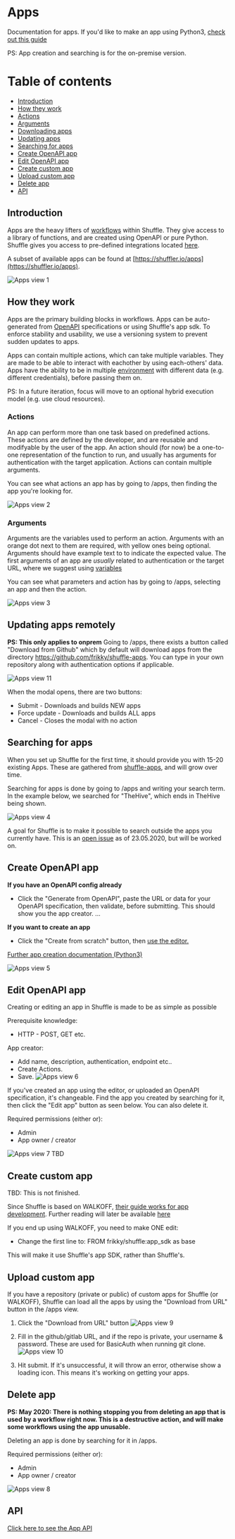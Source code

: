 # Apps
Documentation for apps. If you'd like to make an app using Python3, [check out this guide](/docs/app_creation)

PS: App creation and searching is for the on-premise version.

# Table of contents
* [Introduction](#introduction)
* [How they work](#how_they_work)
* [Actions](#actions)
* [Arguments](#arguments)
* [Downloading apps](#updating_apps)
* [Updating apps](#updating_apps)
* [Searching for apps](#searching_for_apps)
* [Create OpenAPI app](#create_openapi_app)
* [Edit OpenAPI app](#edit_openapi_app)
* [Create custom app](#create_custom_app)
* [Upload custom app](#upload_custom_app)
* [Delete app](#delete_app)
* [API](#api)

## Introduction
Apps are the heavy lifters of [workflows](/docs/workflows) within Shuffle. They give access to a library of functions, and are created using OpenAPI or pure Python. Shuffle gives you access to pre-defined integrations located [here](https://github.com/frikky/shuffle-apps). 

A subset of available apps can be found at [https://shuffler.io/apps](https://shuffler.io/apps). 

![Apps view 1](https://github.com/frikky/shuffle-docs/blob/master/assets/apps-view-1.png?raw=true)

## How they work
Apps are the primary building blocks in workflows. Apps can be auto-generated from [OpenAPI](https://swagger.io/specification/) specifications or using Shuffle's app sdk. To enforce stability and usability, we use a versioning system to prevent sudden updates to apps.

Apps can contain multiple actions, which can take multiple variables. They are made to be able to interact with eachother by using each-others' data. Apps have the ability to be in multiple [environment](/docs/environments) with different data (e.g. different credentials), before passing them on.

PS: In a future iteration, focus will move to an optional hybrid execution model (e.g. use cloud resources).

### Actions
An app can perform more than one task based on predefined actions. These actions are defined by the developer, and are reusable and modifyable by the user of the app. An action should (for now) be a one-to-one representation of the function to run, and usually has arguments for authentication with the target application. Actions can contain multiple arguments.

You can see what actions an app has by going to /apps, then finding the app you're looking for. 

![Apps view 2](https://github.com/frikky/shuffle-docs/blob/master/assets/apps-view-2.png?raw=true)

### Arguments
Arguments are the variables used to perform an action. Arguments with an orange dot next to them are required, with yellow ones being optional. Arguments should have example text to to indicate the expected value. The first arguments of an app are _usually_ related to authentication or the target URL, where we suggest using [variables](/docs/workflows#variables)

You can see what parameters and action has by going to /apps, selecting an app and then the action.

![Apps view 3](https://github.com/frikky/shuffle-docs/blob/master/assets/apps-view-3.png?raw=true)

## Updating apps remotely
**PS: This only applies to onprem**
Going to /apps, there exists a button called "Download from Github" which by default will download apps from the directory https://github.com/frikky/shuffle-apps. You can type in your own repository along with authentication options if applicable.

![Apps view 11](https://github.com/frikky/shuffle-docs/blob/master/assets/apps-view-11.png?raw=true)

When the modal opens, there are two buttons:
* Submit - Downloads and builds NEW apps
* Force update - Downloads and builds ALL apps
* Cancel - Closes the modal with no action

## Searching for apps
When you set up Shuffle for the first time, it should provide you with 15-20 existing Apps. These are gathered from [shuffle-apps](https://github.com/frikky/shuffle-apps), and will grow over time. 

Searching for apps is done by going to /apps and writing your search term. In the example below, we searched for "TheHive", which ends in TheHive being shown. 

![Apps view 4](https://github.com/frikky/shuffle-docs/blob/master/assets/apps-view-4.png?raw=true)

A goal for Shuffle is to make it possible to search outside the apps you currently have. This is an [open issue](https://github.com/frikky/Shuffle/issues/24) as of 23.05.2020, but will be worked on.

## Create OpenAPI app
**If you have an OpenAPI config already**
* Click the "Generate from OpenAPI", paste the URL or data for your OpenAPI specification, then validate, before submitting. This should show you the app creator.
...

**If you want to create an app**
* Click the "Create from scratch" button, then [use the editor.](/docs/apps#edit_openapi_app)

[Further app creation documentation (Python3)](/docs/app_creation)

![Apps view 5](https://github.com/frikky/shuffle-docs/blob/master/assets/apps-view-5.png?raw=true)

## Edit OpenAPI app
Creating or editing an app in Shuffle is made to be as simple as possible

Prerequisite knowledge:
* HTTP - POST, GET etc.

App creator:
* Add name, description, authentication, endpoint etc..
* Create Actions.
* Save.
![Apps view 6](https://github.com/frikky/shuffle-docs/blob/master/assets/apps-view-6.png?raw=true)

If you've created an app using the editor, or uploaded an OpenAPI specification, it's changeable. Find the app you created by searching for it, then click the "Edit app" button as seen below. You can also delete it.

Required permissions (either or):
* Admin
* App owner / creator

![Apps view 7](https://github.com/frikky/shuffle-docs/blob/master/assets/apps-view-7.png?raw=true)
TBD

## Create custom app 
TBD: This is not finished. 

Since Shuffle is based on WALKOFF, [their guide works for app development](https://walkoff.readthedocs.io/en/latest/apps.html). Further reading will later be available [here](/docs/app_creation)

If you end up using WALKOFF, you need to make ONE edit: 
- Change the first line to: FROM frikky/shuffle:app_sdk as base

This will make it use Shuffle's app SDK, rather than Shuffle's.

## Upload custom app 
If you have a repository (private or public) of custom apps for Shuffle (or WALKOFF), Shuffle can load all the apps by using the "Download from URL" button in the /apps view.

1. Click the "Download from URL" button
![Apps view 9](https://github.com/frikky/shuffle-docs/blob/master/assets/apps-view-9.png?raw=true)

2. Fill in the github/gitlab URL, and if the repo is private, your username & password. These are used for BasicAuth when running git clone. 
![Apps view 10](https://github.com/frikky/shuffle-docs/blob/master/assets/apps-view-10.png?raw=true)

3. Hit submit. If it's unsuccessful, it will throw an error, otherwise show a loading icon. This means it's working on getting your apps.

## Delete app 
**PS: May 2020: There is nothing stopping you from deleting an app that is used by a workflow right now. This is a destructive action, and will make some workflows using the app unusable.**

Deleting an app is done by searching for it in /apps. 

Required permissions (either or):
* Admin
* App owner / creator

![Apps view 8](https://github.com/frikky/shuffle-docs/blob/master/assets/apps-view-8.png?raw=true)

## API 
[Click here to see the App API](/docs/api#apps)
